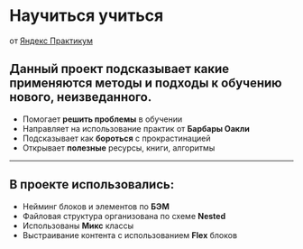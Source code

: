 # Научиться учиться
от [Яндекс Практикум](https://practicum.yandex.ru/)


## Данный проект подсказывает какие применяются методы и подходы к обучению нового, неизведанного.
* Помогает **решить проблемы** в обучении
* Направляет на использование практик от **Барбары Оакли**
* Подсказывает как **бороться** с прокрастинацией
* Открывает **полезные** ресурсы, книги, алгоритмы
___________________________________

## В проекте использовались:
- Нейминг блоков и элементов по **БЭМ**
- Файловая структура организована по схеме **Nested**
- Использованы **Микс** классы
- Выстраивание контента с использованием **Flex** блоков
